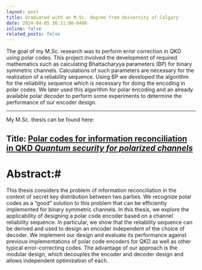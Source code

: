 ```yaml
---
layout: post
title: Graduated with an M.Sc. degree from University of Calgary
date: 2024-04-05 16:11:00-0400
inline: false
related_posts: false
---
```


The goal of my M.Sc. research was to perform error correction in QKD using polar codes. This project involved
the development of required mathematics such as calculating Bhattacharyya parameters (BP) for binary symmetric
channels. Calculations of such parameters are necessary for the realization of a reliability sequence. Using BP we
developed the algorithm for the reliability sequence which is necessary for doing the encoding in polar codes. We
later used this algorithm for polar encoding and an already available polar decoder to perform some experiments to
determine the performance of our encoder design.

---

My M.Sc. thesis can be found here:

## Title: <a href='https://prism.ucalgary.ca/server/api/core/bitstreams/20a187d9-ee2e-4e31-acc8-e6622e5a546d/content'> Polar codes for information reconciliation in QKD *Quantum security for polarized channels*</a> ##

# Abstract:# 
This thesis considers the problem of information reconciliation in the context of secret key distribution between two parties. We recognize polar codes as a “good” solution to this problem that can be efficiently implemented for binary symmetric channels. In this thesis, we explore the applicability of designing a polar code encoder based on a channel reliability sequence. In particular, we show that the reliability sequence can be derived and used to design an encoder independent of the choice of decoder. We implement our design and evaluate its performance against previous implementations of polar code encoders for QKD as well as other typical error-correcting codes. The advantage of our approach is the modular design, which decouples the encoder and decoder design and allows independent optimization of each.
